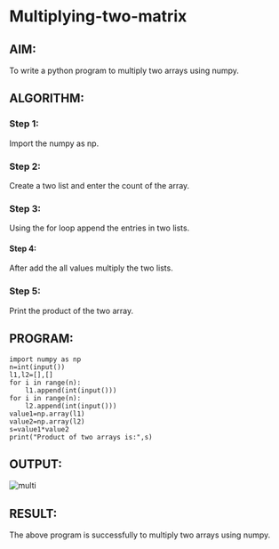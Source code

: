 # Multiplying-two-matrix

## AIM:
To write a python program to multiply two arrays using numpy.

## ALGORITHM:
### Step 1:
Import the numpy as np.

### Step 2:
Create a two list and enter the count of the array.

### Step 3:
Using the for loop append the entries in two lists.

#### Step 4:
After add the all values multiply the two lists.

### Step 5:
Print the product of the two array.


## PROGRAM: 
```
import numpy as np
n=int(input())
l1,l2=[],[]
for i in range(n):
    l1.append(int(input()))
for i in range(n):
    l2.append(int(input()))
value1=np.array(l1)
value2=np.array(l2)
s=value1*value2
print("Product of two arrays is:",s)
```
## OUTPUT:
![multi](https://user-images.githubusercontent.com/94170892/153348981-d244567d-c00f-44d4-a73c-9767c488b15f.png)

## RESULT:
The above program is successfully to multiply two arrays using numpy.
